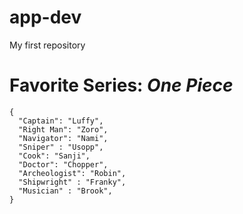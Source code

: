 # app-dev
My first repository
# Favorite Series: *One Piece*
```
{
  "Captain": "Luffy",
  "Right Man": "Zoro",
  "Navigator": "Nami",
  "Sniper" : "Usopp",
  "Cook": "Sanji",
  "Doctor": "Chopper",
  "Archeologist": "Robin",
  "Shipwright" : "Franky",
  "Musician" : "Brook",
}
```



